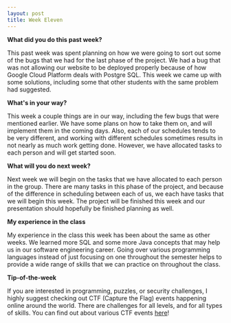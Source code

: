 ```yaml
---
layout: post
title: Week Eleven
---
```


<b> What did you do this past week? </b>

<p> This past week was spent planning on how we were going to sort out some of the bugs that we had for the last phase of the project. We had a bug that was not allowing our website to be deployed properly because of how Google Cloud Platform deals with Postgre SQL. This week we came up with some solutions, including some that other students with the same problem had suggested. </p>

<b> What's in your way? </b>

<p> This week a couple things are in our way, including the few bugs that were mentioned earlier. We have some plans on how to take them on, and will implement them in the coming days. Also, each of our schedules tends to be very different, and working with different schedules sometimes results in not nearly as much work getting done. However, we have allocated tasks to each person and will get started soon. </p>

<b> What will you do next week? </b>

<p> Next week we will begin on the tasks that we have allocated to each person in the group. There are many tasks in this phase of the project, and because of the difference in scheduling between each of us, we each have tasks that we will begin this week. The project will be finished this week and our presentation should hopefully be finished planning as well. </p>

<b> My experience in the class </b>

<p> My experience in the class this week has been about the same as other weeks. We learned more SQL and some more Java concepts that may help us in our software engineering career. Going over various programming languages instead of just focusing on one throughout the semester helps to provide a wide range of skills that we can practice on throughout the class. </p>

<b> Tip-of-the-week </b>

<p> If you are interested in programming, puzzles, or security challenges, I highly suggest checking out CTF (Capture the Flag) events happening online around the world. There are challenges for all levels, and for all types of skills. You can find out about various CTF events <a href="ctftime.org">here</a>!</p>
